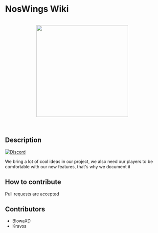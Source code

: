 # NosWings Wiki


<!-- NosWings Header ><-->
<div align="center">
  <br/>
  <a href="https://noswings.com">
    <img height="300px" src="_media/logo.png">
  </a>
</div>
<br/><br/>
<!-- NosWings Header ><-->

## Description


[![Discord](https://discordapp.com/api/guilds/468831707877867530/widget.png?style=banner2)](https://discord.gg/zs3rbAD)

We bring a lot of cool ideas in our project, we also need our players to be comfortable with our new features, that's why we document it

## How to contribute

Pull requests are accepted

## Contributors

- BlowaXD
- Kravos
